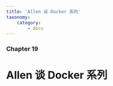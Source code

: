 ```yaml
---
title: 'Allen 谈 Docker 系列'
taxonomy:
    category:
        - docs
---
```


### Chapter 19

# Allen 谈 Docker 系列
